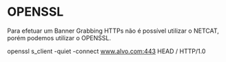 # OPENSSL

Para efetuar um Banner Grabbing HTTPs não é possível utilizar o NETCAT, porém podemos utilizar o OPENSSL.

openssl s_client -quiet -connect www.alvo.com:443
HEAD / HTTP/1.0
